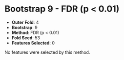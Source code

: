 # Bootstrap 9 - FDR (p < 0.01)

- **Outer Fold**: 4
- **Bootstrap**: 9
- **Method**: FDR (p < 0.01)
- **Fold Seed**: 53
- **Features Selected**: 0

No features were selected by this method.
